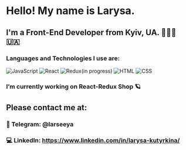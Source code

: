 # Hello! My name is Larysa. 
## I'm a Front-End Developer from Kyiv, UA. 👩🏾‍💻 🇺🇦 

### Languages and Technologies I use are: 
![JavaScript](https://img.shields.io/badge/-JavaScript-090909?style=for-the-badge&logo=javascript) 
![React](https://img.shields.io/badge/-React-090909?style=for-the-badge&logo=react)
![Redux](https://img.shields.io/badge/-Redux-090909?style=for-the-badge&logo=redux)(in progress) 
![HTML](https://img.shields.io/badge/-HTML-090909?style=for-the-badge&logo=html5)
![CSS](https://img.shields.io/badge/-CSS-090909?style=for-the-badge&logo=css3)

### I’m currently working on React-Redux Shop 🪐

## Please contact me at: 
### 📲 Telegram: @larseeya
###  💻 LinkedIn: https://www.linkedin.com/in/larysa-kutyrkina/
